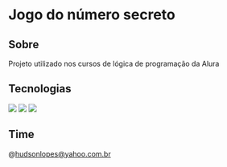 <h1>Jogo do número secreto</h1>

<h2>Sobre</h2>
<p>Projeto utilizado nos cursos de lógica de programação da Alura</p>

## Tecnologias
<div>
  <img src="https://img.shields.io/badge/HTML-239120?style=for-the-badge&logo=html5&logoColor=white">
  
  <img src="https://img.shields.io/badge/CSS-239120?&style=for-the-badge&logo=css3&logoColor=white">
  
  <img src="https://img.shields.io/badge/JavaScript-F7DF1E?style=for-the-badge&logo=javascript&logoColor=black">
</div>

## Time
@hudsonlopes@yahoo.com.br
